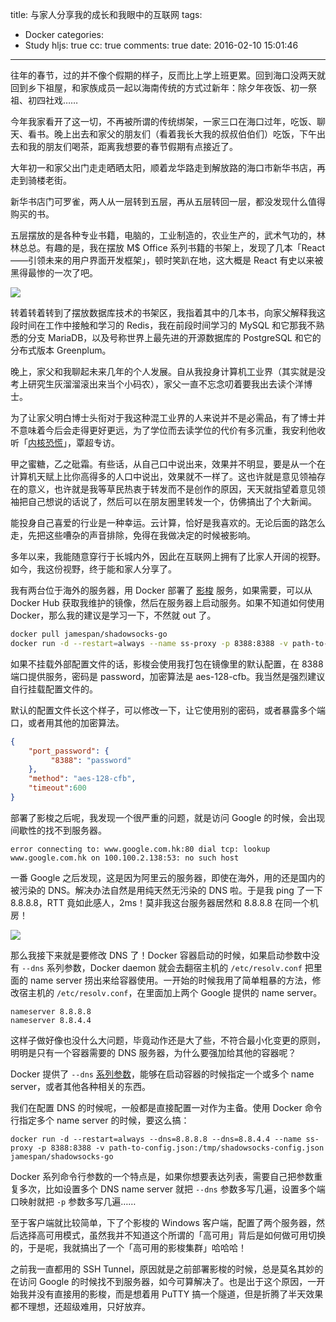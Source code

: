 title: 与家人分享我的成长和我眼中的互联网
tags:
  - Docker
categories:
  - Study
hljs: true
cc: true
comments: true
date: 2016-02-10 15:01:46
---

往年的春节，过的并不像个假期的样子，反而比上学上班更累。回到海口没两天就回到乡下祖屋，和家族成员一起以海南传统的方式过新年：除夕年夜饭、初一祭祖、初四社戏……

今年我家看开了这一切，不再被所谓的传统绑架，一家三口在海口过年，吃饭、聊天、看书。晚上出去和家父的朋友们（看着我长大我的叔叔伯伯们）吃饭，下午出去和我的朋友们喝茶，距离我想要的春节假期有点接近了。

<!-- more --><!-- indicate-the-source -->

大年初一和家父出门走走晒晒太阳，顺着龙华路走到解放路的海口市新华书店，再走到骑楼老街。

新华书店门可罗雀，两人从一层转到五层，再从五层转回一层，都没发现什么值得购买的书。

五层摆放的是各种专业书籍，电脑的，工业制造的，农业生产的，武术气功的，林林总总。有趣的是，我在摆放 M$ Office 系列书籍的书架上，发现了几本「React——引领未来的用户界面开发框架」，顿时笑趴在地，这大概是 React 有史以来被黑得最惨的一次了吧。

![](//i.imgur.com/evihxc6l.jpg)

转着转着转到了摆放数据库技术的书架区，我指着其中的几本书，向家父解释我这段时间在工作中接触和学习的 Redis，我在前段时间学习的 MySQL 和它那我不熟悉的分支 MariaDB，以及号称世界上最先进的开源数据库的 PostgreSQL 和它的分布式版本 Greenplum。

晚上，家父和我聊起未来几年的个人发展。自从我投身计算机工业界（其实就是没考上研究生灰溜溜滚出来当个小码农），家父一直不忘念叨着要我出去读个洋博士。

为了让家父明白博士头衔对于我这种混工业界的人来说并不是必需品，有了博士并不意味着今后会走得更好更远，为了学位而去读学位的代价有多沉重，我安利他收听「[内核恐慌][4]」，覃超专访。

甲之蜜糖，乙之砒霜。有些话，从自己口中说出来，效果并不明显，要是从一个在计算机天赋上比你高得多的人口中说出，效果就不一样了。这也许就是意见领袖存在的意义，也许就是我等草民热衷于转发而不是创作的原因，天天就指望着意见领袖把自己想说的话说了，然后可以在朋友圈里转发一个，仿佛搞出了个大新闻。

能投身自己喜爱的行业是一种幸运。云计算，恰好是我喜欢的。无论后面的路怎么走，先把这些嘈杂的声音排除，免得在我做决定的时候被影响。

多年以来，我能随意穿行于长城内外，因此在互联网上拥有了比家人开阔的视野。如今，我这份视野，终于能和家人分享了。

我有两台位于海外的服务器，用 Docker 部署了 [影梭][3] 服务，如果需要，可以从 Docker Hub 获取我维护的镜像，然后在服务器上启动服务。如果不知道如何使用 Docker，那么我的建议是学习一下，不然就 out 了。

```bash
docker pull jamespan/shadowsocks-go
docker run -d --restart=always --name ss-proxy -p 8388:8388 -v path-to-config.json:/tmp/shadowsocks-config.json jamespan/shadowsocks-go
```

如果不挂载外部配置文件的话，影梭会使用我打包在镜像里的默认配置，在 8388 端口提供服务，密码是 password，加密算法是 aes-128-cfb。我当然是强烈建议自行挂载配置文件的。

默认的配置文件长这个样子，可以修改一下，让它使用别的密码，或者暴露多个端口，或者用其他的加密算法。

```json
{
    "port_password": {
         "8388": "password"
    },
    "method": "aes-128-cfb",
    "timeout":600
}
```

部署了影梭之后呢，我发现一个很严重的问题，就是访问 Google 的时候，会出现间歇性的找不到服务器。

```
error connecting to: www.google.com.hk:80 dial tcp: lookup www.google.com.hk on 100.100.2.138:53: no such host
```

一番 Google 之后发现，这是因为阿里云的服务器，即使在海外，用的还是国内的被污染的 DNS。解决办法自然是用纯天然无污染的 DNS 啦。于是我 ping 了一下 8.8.8.8，RTT 竟如此感人，2ms！莫非我这台服务器居然和 8.8.8.8 在同一个机房！

![](//i.imgur.com/rbEINft.png)

那么我接下来就是要修改 DNS 了！Docker 容器启动的时候，如果启动参数中没有 `--dns` 系列参数，Docker daemon 就会去翻宿主机的 `/etc/resolv.conf` 把里面的 name server 捞出来给容器使用。一开始的时候我用了简单粗暴的方法，修改宿主机的 `/etc/resolv.conf`，在里面加上两个 Google 提供的 name server。

```
nameserver 8.8.8.8
nameserver 8.8.4.4
```

这样子做好像也没什么大问题，毕竟动作还是大了些，不符合最小化变更的原则，明明是只有一个容器需要的 DNS 服务器，为什么要强加给其他的容器呢？

Docker 提供了 `--dns` [系列参数][2]，能够在启动容器的时候指定一个或多个 name server，或者其他各种相关的东西。

我们在配置 DNS 的时候呢，一般都是直接配置一对作为主备。使用 Docker 命令行指定多个 name server 的时候，要这么搞：

```
docker run -d --restart=always --dns=8.8.8.8 --dns=8.8.4.4 --name ss-proxy -p 8388:8388 -v path-to-config.json:/tmp/shadowsocks-config.json jamespan/shadowsocks-go
```

Docker 系列命令行参数的一个特点是，如果你想要表达列表，需要自己把参数重复多次，比如设置多个 DNS name server 就把 `--dns` 参数多写几遍，设置多个端口映射就把 `-p` 参数多写几遍……

至于客户端就比较简单，下了个影梭的 Windows 客户端，配置了两个服务器，然后选择高可用模式，虽然我并不知道这个所谓的「高可用」背后是如何做可用切换的，于是呢，我就搞出了一个「高可用的影梭集群」哈哈哈！

之前我一直都用的 SSH Tunnel，原因就是之前部署影梭的时候，总是莫名其妙的在访问 Google 的时候找不到服务器，如今可算解决了。也是出于这个原因，一开始我并没有直接用的影梭，而是想着用 PuTTY 搞一个隧道，但是折腾了半天效果都不理想，还超级难用，只好放弃。



[1]: https://hub.docker.com/r/jamespan/shadowsocks-go/
[2]: https://docs.docker.com/engine/userguide/networking/default_network/configure-dns/
[3]: https://shadowsocks.org/en/index.html
[4]: http://ipn.li/kernelpanic/



